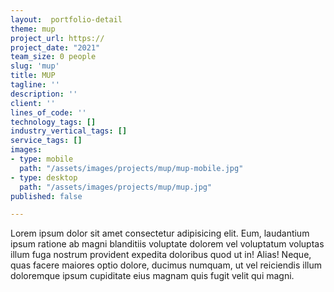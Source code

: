 ```yaml
---
layout:  portfolio-detail
theme: mup
project_url: https://
project_date: "2021"
team_size: 0 people
slug: 'mup'
title: MUP
tagline: ''
description: ''
client: ''
lines_of_code: ''
technology_tags: []
industry_vertical_tags: []
service_tags: []
images:
- type: mobile
  path: "/assets/images/projects/mup/mup-mobile.jpg"
- type: desktop
  path: "/assets/images/projects/mup/mup.jpg"
published: false

---
```

Lorem ipsum dolor sit amet consectetur adipisicing elit. Eum, laudantium ipsum ratione ab magni blanditiis voluptate dolorem vel voluptatum voluptas illum fuga nostrum provident expedita doloribus quod ut in! Alias! Neque, quas facere maiores optio dolore, ducimus numquam, ut vel reiciendis illum doloremque ipsum cupiditate eius magnam quis fugit velit qui magni.